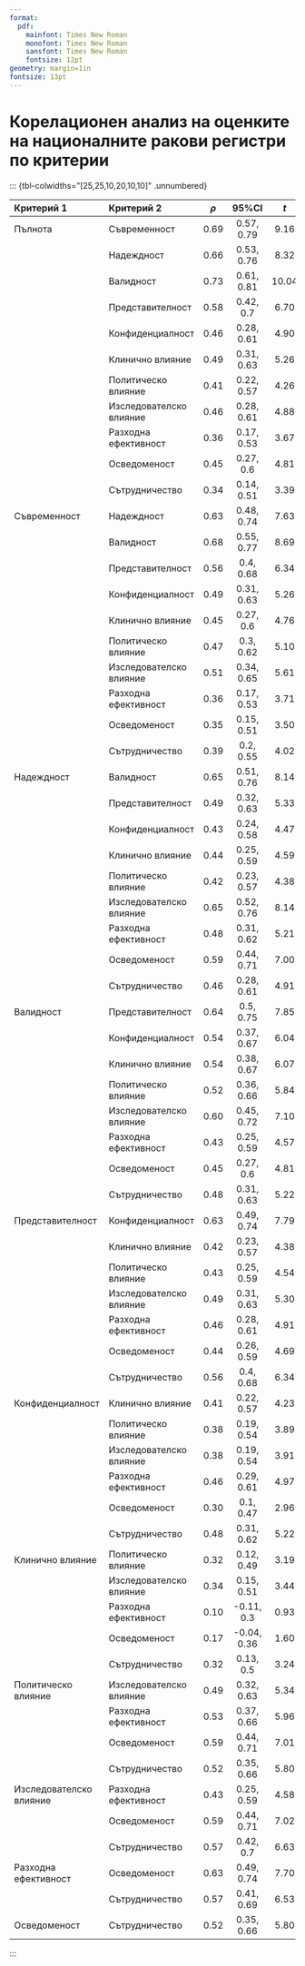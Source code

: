 ```yaml
---
format:
  pdf:
    mainfont: Times New Roman
    monofont: Times New Roman
    sansfont: Times New Roman
    fontsize: 12pt
geometry: margin=1in
fontsize: 13pt
---
```

# Корелационен анализ на оценките на националните ракови регистри по критерии

::: {tbl-colwidths="[25,25,10,20,10,10]" .unnumbered}

| Критерий 1              | Критерий 2              | $\rho$ |    95%CI    |  $t$  |  p   |
|:------------------------|:------------------------|:------:|:-----------:|:-----:|:----:|
| Пълнота                 | Съвременност            |  0.69  | 0.57, 0.79  | 9.16  | <.01 |
|                         | Надеждност              |  0.66  | 0.53, 0.76  | 8.32  | <.01 |
|                         | Валидност               |  0.73  | 0.61, 0.81  | 10.04 | <.01 |
|                         | Представителност        |  0.58  |  0.42, 0.7  | 6.70  | <.01 |
|                         | Конфиденциалност        |  0.46  | 0.28, 0.61  | 4.90  | <.01 |
|                         | Клинично влияние        |  0.49  | 0.31, 0.63  | 5.26  | <.01 |
|                         | Политическо влияние     |  0.41  | 0.22, 0.57  | 4.26  | <.01 |
|                         | Изследователско влияние |  0.46  | 0.28, 0.61  | 4.88  | <.01 |
|                         | Разходна ефективност    |  0.36  | 0.17, 0.53  | 3.67  | <.01 |
|                         | Осведоменост            |  0.45  |  0.27, 0.6  | 4.81  | <.01 |
|                         | Сътрудничество          |  0.34  | 0.14, 0.51  | 3.39  | 0.01 |
| Съвременност            | Надеждност              |  0.63  | 0.48, 0.74  | 7.63  | <.01 |
|                         | Валидност               |  0.68  | 0.55, 0.77  | 8.69  | <.01 |
|                         | Представителност        |  0.56  |  0.4, 0.68  | 6.34  | <.01 |
|                         | Конфиденциалност        |  0.49  | 0.31, 0.63  | 5.26  | <.01 |
|                         | Клинично влияние        |  0.45  |  0.27, 0.6  | 4.76  | <.01 |
|                         | Политическо влияние     |  0.47  |  0.3, 0.62  | 5.10  | <.01 |
|                         | Изследователско влияние |  0.51  | 0.34, 0.65  | 5.61  | <.01 |
|                         | Разходна ефективност    |  0.36  | 0.17, 0.53  | 3.71  | <.01 |
|                         | Осведоменост            |  0.35  | 0.15, 0.51  | 3.50  | 0.01 |
|                         | Сътрудничество          |  0.39  |  0.2, 0.55  | 4.02  | <.01 |
| Надеждност              | Валидност               |  0.65  | 0.51, 0.76  | 8.14  | <.01 |
|                         | Представителност        |  0.49  | 0.32, 0.63  | 5.33  | <.01 |
|                         | Конфиденциалност        |  0.43  | 0.24, 0.58  | 4.47  | <.01 |
|                         | Клинично влияние        |  0.44  | 0.25, 0.59  | 4.59  | <.01 |
|                         | Политическо влияние     |  0.42  | 0.23, 0.57  | 4.38  | <.01 |
|                         | Изследователско влияние |  0.65  | 0.52, 0.76  | 8.14  | <.01 |
|                         | Разходна ефективност    |  0.48  | 0.31, 0.62  | 5.21  | <.01 |
|                         | Осведоменост            |  0.59  | 0.44, 0.71  | 7.00  | <.01 |
|                         | Сътрудничество          |  0.46  | 0.28, 0.61  | 4.91  | <.01 |
| Валидност               | Представителност        |  0.64  |  0.5, 0.75  | 7.85  | <.01 |
|                         | Конфиденциалност        |  0.54  | 0.37, 0.67  | 6.04  | <.01 |
|                         | Клинично влияние        |  0.54  | 0.38, 0.67  | 6.07  | <.01 |
|                         | Политическо влияние     |  0.52  | 0.36, 0.66  | 5.84  | <.01 |
|                         | Изследователско влияние |  0.60  | 0.45, 0.72  | 7.10  | <.01 |
|                         | Разходна ефективност    |  0.43  | 0.25, 0.59  | 4.57  | <.01 |
|                         | Осведоменост            |  0.45  |  0.27, 0.6  | 4.81  | <.01 |
|                         | Сътрудничество          |  0.48  | 0.31, 0.63  | 5.22  | <.01 |
| Представителност        | Конфиденциалност        |  0.63  | 0.49, 0.74  | 7.79  | <.01 |
|                         | Клинично влияние        |  0.42  | 0.23, 0.57  | 4.38  | <.01 |
|                         | Политическо влияние     |  0.43  | 0.25, 0.59  | 4.54  | <.01 |
|                         | Изследователско влияние |  0.49  | 0.31, 0.63  | 5.30  | <.01 |
|                         | Разходна ефективност    |  0.46  | 0.28, 0.61  | 4.91  | <.01 |
|                         | Осведоменост            |  0.44  | 0.26, 0.59  | 4.69  | <.01 |
|                         | Сътрудничество          |  0.56  |  0.4, 0.68  | 6.34  | <.01 |
| Конфиденциалност        | Клинично влияние        |  0.41  | 0.22, 0.57  | 4.23  | <.01 |
|                         | Политическо влияние     |  0.38  | 0.19, 0.54  | 3.89  | <.01 |
|                         | Изследователско влияние |  0.38  | 0.19, 0.54  | 3.91  | <.01 |
|                         | Разходна ефективност    |  0.46  | 0.29, 0.61  | 4.97  | <.01 |
|                         | Осведоменост            |  0.30  |  0.1, 0.47  | 2.96  | 0.01 |
|                         | Сътрудничество          |  0.48  | 0.31, 0.62  | 5.22  | <.01 |
| Клинично влияние        | Политическо влияние     |  0.32  | 0.12, 0.49  | 3.19  | 0.01 |
|                         | Изследователско влияние |  0.34  | 0.15, 0.51  | 3.44  | 0.01 |
|                         | Разходна ефективност    |  0.10  | -0.11, 0.3  | 0.93  | 0.36 |
|                         | Осведоменост            |  0.17  | -0.04, 0.36 | 1.60  | 0.23 |
|                         | Сътрудничество          |  0.32  |  0.13, 0.5  | 3.24  | 0.01 |
| Политическо влияние     | Изследователско влияние |  0.49  | 0.32, 0.63  | 5.34  | <.01 |
|                         | Разходна ефективност    |  0.53  | 0.37, 0.66  | 5.96  | <.01 |
|                         | Осведоменост            |  0.59  | 0.44, 0.71  | 7.01  | <.01 |
|                         | Сътрудничество          |  0.52  | 0.35, 0.66  | 5.80  | <.01 |
| Изследователско влияние | Разходна ефективност    |  0.43  | 0.25, 0.59  | 4.58  | <.01 |
|                         | Осведоменост            |  0.59  | 0.44, 0.71  | 7.02  | <.01 |
|                         | Сътрудничество          |  0.57  |  0.42, 0.7  | 6.63  | <.01 |
| Разходна ефективност    | Осведоменост            |  0.63  | 0.49, 0.74  | 7.70  | <.01 |
|                         | Сътрудничество          |  0.57  | 0.41, 0.69  | 6.53  | <.01 |
| Осведоменост            | Сътрудничество          |  0.52  | 0.35, 0.66  | 5.80  | <.01 |

:::